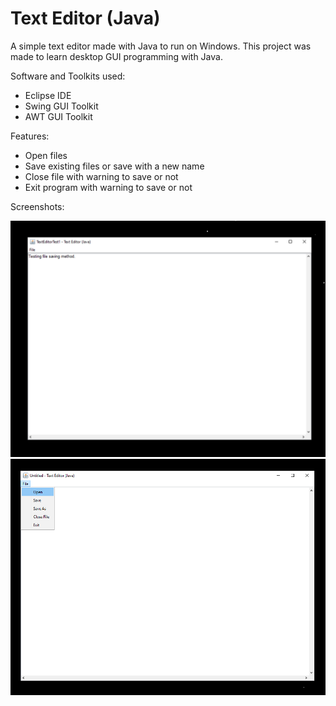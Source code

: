# Text Editor (Java)
A simple text editor made with Java to run on Windows. This project was made to learn desktop GUI programming with Java. 

Software and Toolkits used:
- Eclipse IDE
- Swing GUI Toolkit
- AWT GUI Toolkit

Features:
- Open files
- Save existing files or save with a new name
- Close file with warning to save or not
- Exit program with warning to save or not

Screenshots:

<img src="images/File%20Contents.png" width = "800">

<img src="images/Menu%20Bar.png" width = "800">
